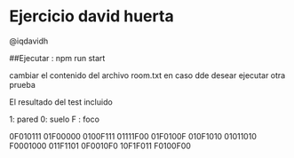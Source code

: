 # Ejercicio david huerta
@iqdavidh

##Ejecutar :
npm run start

cambiar el contenido del archivo room.txt en caso dde desear ejecutar otra prueba
 
El resultado del  test incluido 
 
 1: pared
 0: suelo
 F : foco
 
 0F010111
 01F00000
 0100F111
 01111F00
 01F0100F
 010F1010
 01011010
 F0001000
 011F1101
 0F0010F0
 10F1F011
 F0100F00
 

 

 